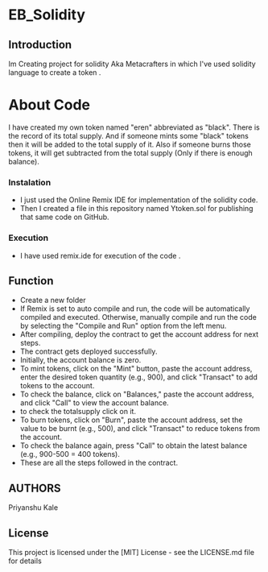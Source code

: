 # EB_Solidity
## Introduction 
Im Creating project for solidity Aka Metacrafters in which I've used solidity language to create a token .

# About Code 
I have created my own token named "eren" abbreviated as "black". There is the record of its total supply. And if someone mints some "black" tokens then it will be added to the total supply of it. Also if someone burns those tokens, it will get subtracted from the total supply (Only if there is enough balance).

### Instalation

* I just used the Online Remix IDE for implementation of  the solidity code.
* Then I created a file in this repository named Ytoken.sol for publishing that same code on GitHub.

### Execution

* I have used remix.ide for execution of the code .

## Function 
* Create a new folder 
* If Remix is set to auto compile and run, the code will be automatically compiled and executed. Otherwise, manually compile and run the code by selecting the "Compile and Run" option from the left menu.
* After compiling, deploy the contract to get the account address for next steps.
* The contract gets deployed successfully.
* Initially, the account balance is zero.
* To mint tokens, click on the "Mint" button, paste the account address, enter the desired token quantity (e.g., 900), and click "Transact" to add tokens to the account.
* To check the balance, click on "Balances," paste the account address, and click "Call" to view the account balance.
* to check the totalsupply click on it.
* To burn tokens, click on "Burn", paste the account address, set the value to be burnt (e.g., 500), and click "Transact" to reduce tokens from the account.
* To check the balance again, press "Call" to obtain the latest balance (e.g., 900-500 = 400 tokens).
* These are all the steps followed in the contract.
## AUTHORS
Priyanshu Kale

## License
This project is licensed under the [MIT] License - see the LICENSE.md file for details
